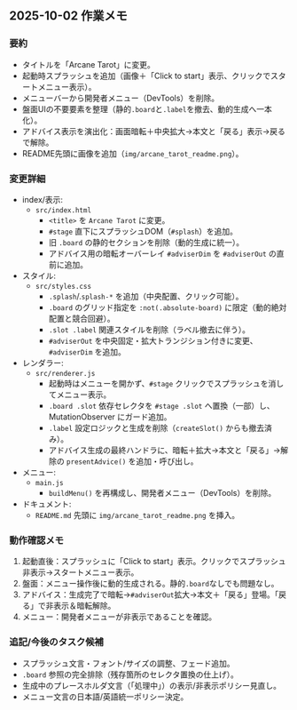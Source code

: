 ## 2025-10-02 作業メモ

### 要約
- タイトルを「Arcane Tarot」に変更。
- 起動時スプラッシュを追加（画像＋「Click to start」表示、クリックでスタートメニュー表示）。
- メニューバーから開発者メニュー（DevTools）を削除。
- 盤面UIの不要要素を整理（静的`.board`と`.label`を撤去、動的生成へ一本化）。
- アドバイス表示を演出化：画面暗転＋中央拡大→本文と「戻る」表示→戻るで解除。
- README先頭に画像を追加（`img/arcane_tarot_readme.png`）。

### 変更詳細
- index/表示:
  - `src/index.html`
    - `<title>` を `Arcane Tarot` に変更。
    - `#stage` 直下にスプラッシュDOM（`#splash`）を追加。
    - 旧 `.board` の静的セクションを削除（動的生成に統一）。
    - アドバイス用の暗転オーバーレイ `#adviserDim` を `#adviserOut` の直前に追加。
- スタイル:
  - `src/styles.css`
    - `.splash`/.`splash-*` を追加（中央配置、クリック可能）。
    - `.board` のグリッド指定を `:not(.absolute-board)` に限定（動的絶対配置と競合回避）。
    - `.slot .label` 関連スタイルを削除（ラベル撤去に伴う）。
    - `#adviserOut` を中央固定・拡大トランジション付きに変更、`#adviserDim` を追加。
- レンダラー:
  - `src/renderer.js`
    - 起動時はメニューを開かず、`#stage` クリックでスプラッシュを消してメニュー表示。
    - `.board .slot` 依存セレクタを `#stage .slot` へ置換（一部）し、MutationObserver にガード追加。
    - `.label` 設定ロジックと生成を削除（`createSlot()` からも撤去済み）。
    - アドバイス生成の最終ハンドラに、暗転＋拡大→本文と「戻る」→解除の `presentAdvice()` を追加・呼び出し。
- メニュー:
  - `main.js`
    - `buildMenu()` を再構成し、開発者メニュー（DevTools）を削除。
- ドキュメント:
  - `README.md` 先頭に `img/arcane_tarot_readme.png` を挿入。

### 動作確認メモ
1) 起動直後：スプラッシュに「Click to start」表示。クリックでスプラッシュ非表示→スタートメニュー表示。
2) 盤面：メニュー操作後に動的生成される。静的`.board`なしでも問題なし。
3) アドバイス：生成完了で暗転→`#adviserOut`拡大→本文＋「戻る」登場。「戻る」で非表示＆暗転解除。
4) メニュー：開発者メニューが非表示であることを確認。

### 追記/今後のタスク候補
- スプラッシュ文言・フォント/サイズの調整、フェード追加。
- `.board` 参照の完全排除（残存箇所のセレクタ置換の仕上げ）。
- 生成中のプレースホルダ文言（「処理中」）の表示/非表示ポリシー見直し。
- メニュー文言の日本語/英語統一ポリシー決定。
